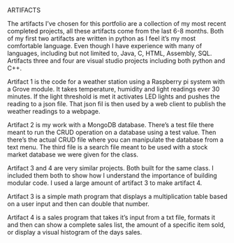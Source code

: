 ARTIFACTS


The artifacts I’ve chosen for this portfolio are a collection of my most recent completed projects, all these artifacts come from the last 6-8 months. Both of my first two artifacts are written in python as I feel it’s my most comfortable language. Even though I have experience with many of languages, including but not limited to, Java, C, HTML, Assembly, SQL. Artifacts three and four are visual studio projects including both python and C++.  


Artifact 1 is the code for a weather station using a Raspberry pi system with a Grove module. It takes temperature, humidity and light readings ever 30 minutes. If the light threshold is met it activates LED lights and pushes the reading to a json file. That json fil is then used by a web client to publish the weather readings to a webpage. 



Artifact 2 is my work with a MongoDB database. There’s a test file there meant to run the CRUD operation on a database using a test value. Then there’s the actual CRUD file where you can manipulate the database from a text menu. The third file is a search file meant to be used with a stock market database we were given for the class.



Artifact 3 and 4 are very similar projects. Both built for the same class. I included them both to show how I understand the importance of building modular code. I used a large amount of artifact 3 to make artifact 4. 

Artifact 3 is a simple math program that displays a multiplication table based on a user input and then can double that number. 

Artifact 4 is a sales program that takes it’s input from a txt file, formats it and then can show a complete sales list, the amount of a specific item sold, or display a visual histogram of the days sales.
